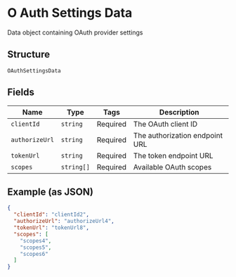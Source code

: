 
# O Auth Settings Data

Data object containing OAuth provider settings

## Structure

`OAuthSettingsData`

## Fields

| Name | Type | Tags | Description |
|  --- | --- | --- | --- |
| `clientId` | `string` | Required | The OAuth client ID |
| `authorizeUrl` | `string` | Required | The authorization endpoint URL |
| `tokenUrl` | `string` | Required | The token endpoint URL |
| `scopes` | `string[]` | Required | Available OAuth scopes |

## Example (as JSON)

```json
{
  "clientId": "clientId2",
  "authorizeUrl": "authorizeUrl4",
  "tokenUrl": "tokenUrl8",
  "scopes": [
    "scopes4",
    "scopes5",
    "scopes6"
  ]
}
```

